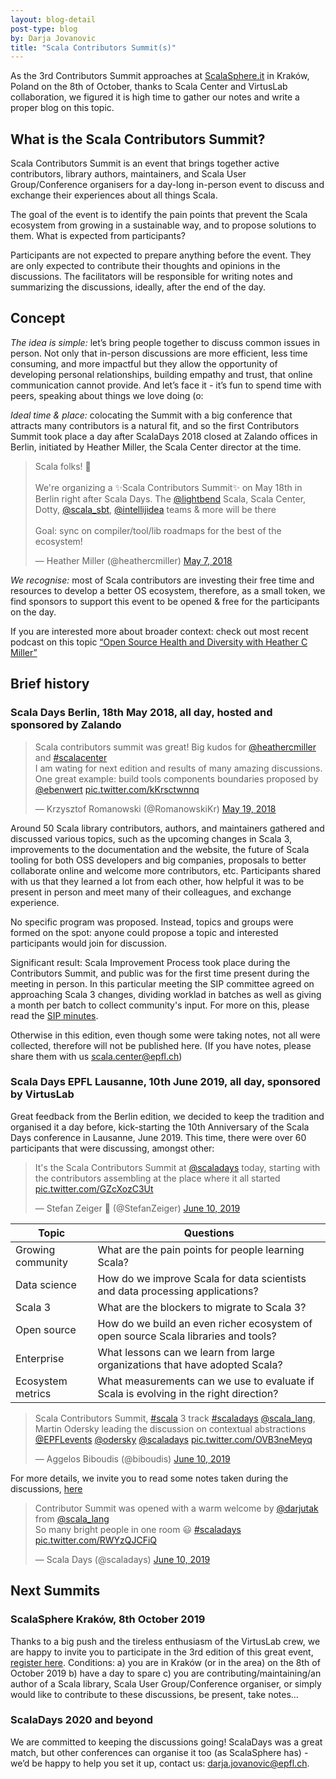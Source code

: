 ```yaml
---
layout: blog-detail
post-type: blog
by: Darja Jovanovic
title: "Scala Contributors Summit(s)"
---
```



As the 3rd Contributors Summit approaches at [ScalaSphere.it](https://www.eventbrite.co.uk/e/scala-contributors-summit-a-free-event-as-part-of-sphereit-2019-tickets-70786465223?_eboga=641332631.1559206884) in Kraków, Poland on the 8th of October, thanks to Scala Center and VirtusLab collaboration,
we figured it is high time to gather our notes and write a proper blog on this topic.

## What is the Scala Contributors Summit?

Scala Contributors Summit is an event that brings together active contributors, library authors, maintainers, and Scala User Group/Conference organisers for a day-long in-person event to discuss and exchange their experiences about all things Scala.

The goal of the event is to identify the pain points that prevent the Scala ecosystem from growing in a sustainable way, and to propose solutions to them.
What is expected from participants?

Participants are not expected to prepare anything before the event. They are only expected to contribute their thoughts and opinions in the discussions. The facilitators will be responsible for writing notes and summarizing the discussions, ideally, after the end of the day.

## Concept

*The idea is simple:* let’s bring people together to discuss common issues in person. Not only that in-person discussions are more efficient, less time consuming, and more impactful but they allow the opportunity of developing personal relationships, building empathy and trust, that online communication cannot provide. And let’s face it - it’s fun to spend time with peers, speaking about things we love doing (o:

*Ideal time & place:* colocating the Summit with a big conference that attracts many contributors is a natural fit, and so the first Contributors Summit took place a day after ScalaDays 2018 closed at Zalando offices in Berlin, initiated by Heather Miller, the Scala Center director at the time.

<blockquote class="twitter-tweet"><p lang="en" dir="ltr">Scala folks! 📣<br><br>We&#39;re organizing a ✨Scala Contributors Summit✨ on May 18th in Berlin right after Scala Days. The <a href="https://twitter.com/lightbend?ref_src=twsrc%5Etfw">@lightbend</a> Scala, Scala Center, Dotty, <a href="https://twitter.com/scala_sbt?ref_src=twsrc%5Etfw">@scala_sbt</a>, <a href="https://twitter.com/intellijidea?ref_src=twsrc%5Etfw">@intellijidea</a> teams &amp; more will be there<br><br>Goal: sync on compiler/tool/lib roadmaps for the best of the ecosystem!</p>&mdash; Heather Miller (@heathercmiller) <a href="https://twitter.com/heathercmiller/status/993425626169307137?ref_src=twsrc%5Etfw">May 7, 2018</a></blockquote> <script async src="https://platform.twitter.com/widgets.js" charset="utf-8"></script>


*We recognise:* most of Scala contributors are investing their free time and resources to develop a better OS ecosystem, therefore, as a small token, we find sponsors to support this event to be opened & free for the participants on the day.

If you are interested more about broader context: check out most recent podcast on this topic [“Open Source Health and Diversity with Heather C Miller”](https://corecursive.com/038-heather-miller-open-source/)

## Brief history

### Scala Days Berlin, 18th May 2018, all day, hosted and sponsored by Zalando

<blockquote class="twitter-tweet"><p lang="en" dir="ltr">Scala contributors summit was great! Big kudos for <a href="https://twitter.com/heathercmiller?ref_src=twsrc%5Etfw">@heathercmiller</a> and <a href="https://twitter.com/hashtag/scalacenter?src=hash&amp;ref_src=twsrc%5Etfw">#scalacenter</a><br>I am wating for next edition and results of many amazing discussions. <br>One great example: build tools components boundaries proposed by <a href="https://twitter.com/ebenwert?ref_src=twsrc%5Etfw">@ebenwert</a> <a href="https://t.co/kKrsctwnnq">pic.twitter.com/kKrsctwnnq</a></p>&mdash; Krzysztof Romanowski (@RomanowskiKr) <a href="https://twitter.com/RomanowskiKr/status/997781516766806016?ref_src=twsrc%5Etfw">May 19, 2018</a></blockquote> <script async src="https://platform.twitter.com/widgets.js" charset="utf-8"></script>

Around 50 Scala library contributors, authors, and maintainers gathered and discussed various topics, such as the upcoming changes in Scala 3, improvements to the documentation and the website, the future of Scala tooling for both OSS developers and big companies, proposals to better collaborate online and welcome more contributors, etc. Participants shared with us that they learned a lot from each other, how helpful it was to be present in person and meet many of their colleagues, and exchange experience.

No specific program was proposed. Instead, topics and groups were formed on the spot: anyone could propose a topic and interested participants would join for discussion.

Significant result: Scala Improvement Process took place during the Contributors Summit, and public was for the first time present during the meeting in person. In this particular meeting the SIP committee agreed on approaching Scala 3 changes, dividing worklad in batches as well as giving a month per batch to collect community's input. For more on this, please read the [SIP minutes](https://docs.scala-lang.org/sips/minutes/2018-05-18-sip-minutes.html).

Otherwise in this edition, even though some were taking notes, not all were collected, therefore will not be published here. (If you have notes, please share them with us scala.center@epfl.ch)

### Scala Days EPFL Lausanne, 10th June 2019, all day, sponsored by VirtusLab

Great feedback from the Berlin edition, we decided to keep the tradition and organised it a day before, kick-starting the 10th Anniversary of the Scala Days conference in Lausanne, June 2019.
This time, there were over 60 participants that were discussing, amongst other:

<blockquote class="twitter-tweet"><p lang="en" dir="ltr">It&#39;s the Scala Contributors Summit at <a href="https://twitter.com/scaladays?ref_src=twsrc%5Etfw">@scaladays</a> today, starting with the contributors assembling at the place where it all started <a href="https://t.co/GZcXozC3Ut">pic.twitter.com/GZcXozC3Ut</a></p>&mdash; Stefan Zeiger 🦋 (@StefanZeiger) <a href="https://twitter.com/StefanZeiger/status/1138072098079936514?ref_src=twsrc%5Etfw">June 10, 2019</a></blockquote> <script async src="https://platform.twitter.com/widgets.js" charset="utf-8"></script>


| Topic        | Questions           | 
| ------------- | ------------- | 
| Growing community      | What are the pain points for people learning Scala? | 
| Data science      | How do we improve Scala for data scientists and data processing applications?      |
| Scala 3 | What are the blockers to migrate to Scala 3?      |
| Open source | How do we build an even richer ecosystem of open source Scala libraries and tools? |
| Enterprise | What lessons can we learn from large organizations that have adopted Scala? |
| Ecosystem metrics | What measurements can we use to evaluate if Scala is evolving in the right direction? |


<blockquote class="twitter-tweet"><p lang="en" dir="ltr">Scala Contributors Summit, <a href="https://twitter.com/hashtag/scala?src=hash&amp;ref_src=twsrc%5Etfw">#scala</a> 3 track <a href="https://twitter.com/hashtag/scaladays?src=hash&amp;ref_src=twsrc%5Etfw">#scaladays</a> <a href="https://twitter.com/scala_lang?ref_src=twsrc%5Etfw">@scala_lang</a>, Martin Odersky leading the discussion on contextual abstractions <a href="https://twitter.com/EPFLevents?ref_src=twsrc%5Etfw">@EPFLevents</a> <a href="https://twitter.com/odersky?ref_src=twsrc%5Etfw">@odersky</a> <a href="https://twitter.com/scaladays?ref_src=twsrc%5Etfw">@scaladays</a> <a href="https://t.co/OVB3neMeyq">pic.twitter.com/OVB3neMeyq</a></p>&mdash; Aggelos Biboudis (@biboudis) <a href="https://twitter.com/biboudis/status/1138066256437927936?ref_src=twsrc%5Etfw">June 10, 2019</a></blockquote> <script async src="https://platform.twitter.com/widgets.js" charset="utf-8"></script>

For more details, we invite you to read some notes taken during the discussions, [here](https://docs.google.com/document/d/1R_aqEFkjVoIKtKl52hOqbZ0doWA5umQnXAqxkcZLWJQ/edit?usp=sharing)

<blockquote class="twitter-tweet"><p lang="en" dir="ltr">Contributor Summit was opened with a warm welcome by <a href="https://twitter.com/darjutak?ref_src=twsrc%5Etfw">@darjutak</a> from <a href="https://twitter.com/scala_lang?ref_src=twsrc%5Etfw">@scala_lang</a> <br>So many bright people in one room 😃 <a href="https://twitter.com/hashtag/scaladays?src=hash&amp;ref_src=twsrc%5Etfw">#scaladays</a> <a href="https://t.co/RWYzQJCFiQ">pic.twitter.com/RWYzQJCFiQ</a></p>&mdash; Scala Days (@scaladays) <a href="https://twitter.com/scaladays/status/1137989845891059712?ref_src=twsrc%5Etfw">June 10, 2019</a></blockquote> <script async src="https://platform.twitter.com/widgets.js" charset="utf-8"></script>

## Next Summits

### ScalaSphere Kraków, 8th October 2019

Thanks to a big push and the tireless enthusiasm of the VirtusLab crew, we are happy to invite you to participate in the 3rd edition of this great event, [register here](https://www.eventbrite.co.uk/e/scala-contributors-summit-a-free-event-as-part-of-sphereit-2019-tickets-70786465223?_eboga=641332631.1559206884). Conditions: a) you are in Kraków (or in the area) on the 8th of October 2019 b) have a day to spare c) you are contributing/maintaining/an author of a Scala library, Scala User Group/Conference organiser, or simply would like to contribute to these discussions, be present, take notes…

### ScalaDays 2020 and beyond
We are committed to keeping the discussions going! ScalaDays was a great match, but other conferences can organise it too (as ScalaSphere has) - we’d be happy to help you set it up, contact us: darja.jovanovic@epfl.ch.
